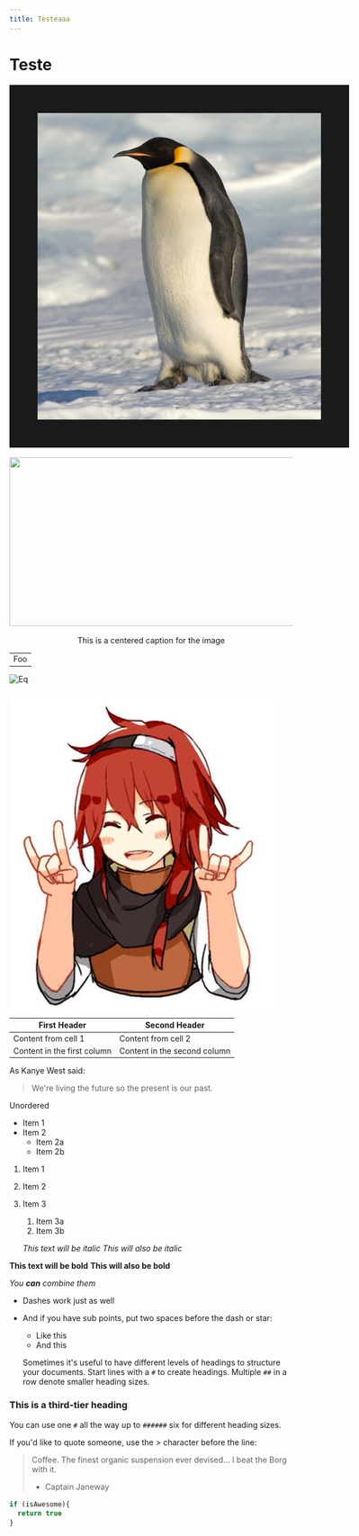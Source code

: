```yaml
---
title: Testeaaa
---
```


# Teste

<img src="/assets/logo.jpg" alt="Smiley face" border="50">

<p align="center">
  <img src="https://anyserver.com/image.png" width="750px" height="300px"/></p>
<p align="center">This is a centered caption for the image<p align="center">

<table>
    <tr>
        <td>Foo</td>
    </tr>
</table>

![Eq](http://mathurl.com/5euwuy.png)

![Adlet](./assets/adlet.jpg)

First Header | Second Header
------------ | -------------
Content from cell 1 | Content from cell 2
Content in the first column | Content in the second column

As Kanye West said:

> We're living the future so
> the present is our past.

Unordered

* Item 1
* Item 2
  * Item 2a
  * Item 2b

1. Item 1
1. Item 2
1. Item 3
   1. Item 3a
   1. Item 3b
   
   *This text will be italic*
_This will also be italic_

**This text will be bold**
__This will also be bold__

_You **can** combine them_


- Dashes work just as well
- And if you have sub points, put two spaces before the dash or star:
  - Like this
  - And this
  
  Sometimes it's useful to have different levels of headings to structure your documents. Start lines with a `#` to create headings. Multiple `##` in a row denote smaller heading sizes.

### This is a third-tier heading

You can use one `#` all the way up to `######` six for different heading sizes.

If you'd like to quote someone, use the > character before the line:

> Coffee. The finest organic suspension ever devised... I beat the Borg with it.
> - Captain Janeway


```javascript
if (isAwesome){
  return true
}
```

